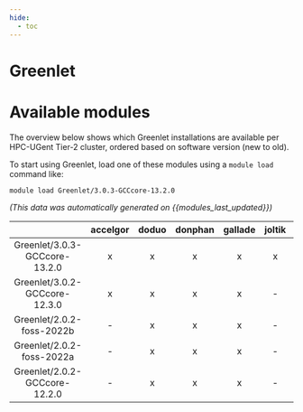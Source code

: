 ```yaml
---
hide:
  - toc
---
```


Greenlet
========

# Available modules


The overview below shows which Greenlet installations are available per HPC-UGent Tier-2 cluster, ordered based on software version (new to old).

To start using Greenlet, load one of these modules using a `module load` command like:

```shell
module load Greenlet/3.0.3-GCCcore-13.2.0
```

*(This data was automatically generated on {{modules_last_updated}})*  

| |accelgor|doduo|donphan|gallade|joltik|shinx|skitty|
| :---: | :---: | :---: | :---: | :---: | :---: | :---: | :---: |
|Greenlet/3.0.3-GCCcore-13.2.0|x|x|x|x|x|x|x|
|Greenlet/3.0.2-GCCcore-12.3.0|x|x|x|x|-|x|x|
|Greenlet/2.0.2-foss-2022b|-|x|x|x|-|-|-|
|Greenlet/2.0.2-foss-2022a|-|x|x|x|-|-|-|
|Greenlet/2.0.2-GCCcore-12.2.0|-|x|x|x|-|-|-|
